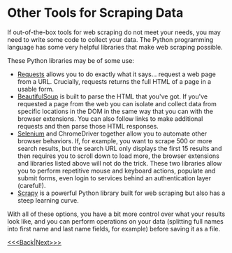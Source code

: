 # Other Tools for Scraping Data

If out-of-the-box tools for web scraping do not meet your needs, you may need to write some code to collect your data. The Python programming language has some very helpful libraries that make web scraping possible.

These Python libraries may be of some use: 
- [Requests](https://docs.python-requests.org/en/master/index.html) allows you to do exactly what it says... request a web page from a URL. Crucially, requests returns the full HTML of a page in a usable form.
- [BeautifulSoup](https://pypi.org/project/beautifulsoup4/) is built to parse the HTML that you've got. If you've requested a page from the web you can isolate and collect data from specific locations in the DOM in the same way that you can with the browser extensions. You can also follow links to make additional requests and then parse those HTML responses.
- [Selenium](https://selenium-python.readthedocs.io/) and ChromeDriver together allow you to automate other browser behaviors. If, for example, you want to scrape 500 or more search results, but the search URL only displays the first 15 results and then requires you to scroll down to load more, the browser extensions and libraries listed above will not do the trick. These two libraries allow you to perform repetitive mouse and keyboard actions, populate and submit forms, even login to services behind an authentication layer (careful!).
- [Scrapy](https://docs.scrapy.org/en/latest/index.html) is a powerful Python library built for web scraping but also has a steep learning curve. 

With all of these options, you have a bit more control over what your results look like, and you can perform operations on your data (splitting full names into first name and last name fields, for example) before saving it as a file.

[<<<Back](04-scraper.md)|[Next>>>](05-exercise.md)
